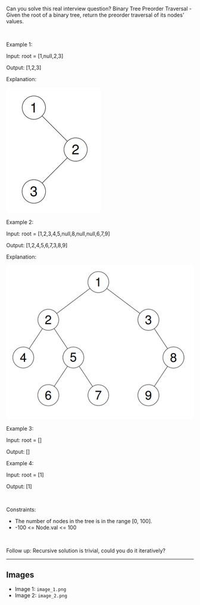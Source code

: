 Can you solve this real interview question? Binary Tree Preorder Traversal - Given the root of a binary tree, return the preorder traversal of its nodes' values.

 

Example 1:

Input: root = [1,null,2,3]

Output: [1,2,3]

Explanation:

![Example 1](./image_1.png)

Example 2:

Input: root = [1,2,3,4,5,null,8,null,null,6,7,9]

Output: [1,2,4,5,6,7,3,8,9]

Explanation:

![Example 2](./image_2.png)

Example 3:

Input: root = []

Output: []

Example 4:

Input: root = [1]

Output: [1]

 

Constraints:

 * The number of nodes in the tree is in the range [0, 100].
 * -100 <= Node.val <= 100

 

Follow up: Recursive solution is trivial, could you do it iteratively?

---

## Images

- Image 1: `image_1.png`
- Image 2: `image_2.png`
